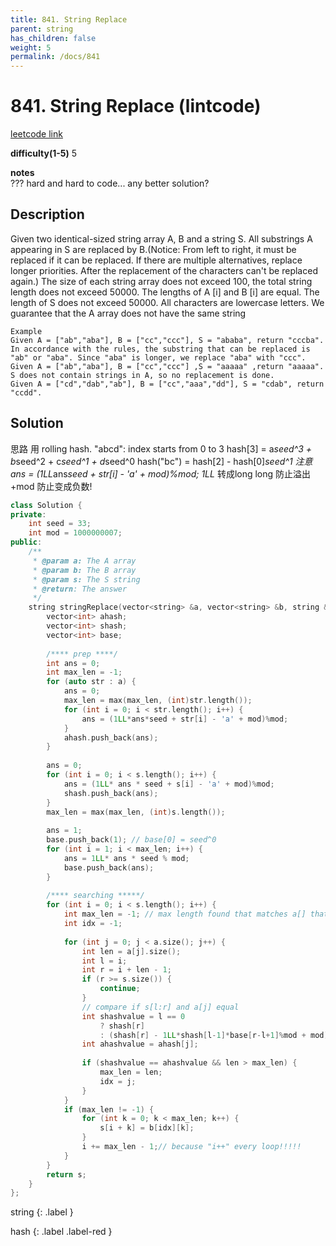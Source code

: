 ```yaml
---
title: 841. String Replace
parent: string
has_children: false
weight: 5
permalink: /docs/841
---
```

# 841. String Replace (lintcode)
[leetcode link]()

**difficulty(1-5)** 
5

**notes**   
??? hard and hard to code... any better solution?

## Description
Given two identical-sized string array A, B and a string S. All substrings A appearing in S are replaced by B.(Notice: From left to right, it must be replaced if it can be replaced. If there are multiple alternatives, replace longer priorities. After the replacement of the characters can't be replaced again.)
The size of each string array does not exceed 100, the total string length does not exceed 50000.
The lengths of A [i] and B [i] are equal.
The length of S does not exceed 50000.
All characters are lowercase letters.
We guarantee that the A array does not have the same string
```
Example
Given A = ["ab","aba"], B = ["cc","ccc"], S = "ababa", return "cccba".
In accordance with the rules, the substring that can be replaced is "ab" or "aba". Since "aba" is longer, we replace "aba" with "ccc".  
Given A = ["ab","aba"], B = ["cc","ccc"] ,S = "aaaaa" ,return "aaaaa".
S does not contain strings in A, so no replacement is done.
Given A = ["cd","dab","ab"], B = ["cc","aaa","dd"], S = "cdab", return "ccdd".
```
## Solution
思路
用 rolling hash. 
"abcd":  index starts from 0 to 3
hash[3] = a*seed^3 + b*seed^2 + c*seed^1 + d*seed^0
hash("bc") = hash[2] - hash[0]*seed^1
注意  
ans = (1LL*ans*seed + str[i] - 'a' + mod)%mod;
1LL*  转成long long 防止溢出
+mod 防止变成负数!

```c++
class Solution {
private: 
    int seed = 33;
    int mod = 1000000007;
public:
    /**
     * @param a: The A array
     * @param b: The B array
     * @param s: The S string
     * @return: The answer
     */
    string stringReplace(vector<string> &a, vector<string> &b, string &s) {
        vector<int> ahash;
        vector<int> shash;
        vector<int> base;
        
        /**** prep ****/
        int ans = 0;
        int max_len = -1;
        for (auto str : a) {
            ans = 0;
            max_len = max(max_len, (int)str.length());
            for (int i = 0; i < str.length(); i++) {
                ans = (1LL*ans*seed + str[i] - 'a' + mod)%mod;
            }
            ahash.push_back(ans);
        }
        
        ans = 0;
        for (int i = 0; i < s.length(); i++) {
            ans = (1LL* ans * seed + s[i] - 'a' + mod)%mod;
            shash.push_back(ans);
        }
        max_len = max(max_len, (int)s.length());
        
        ans = 1;
        base.push_back(1); // base[0] = seed^0
        for (int i = 1; i < max_len; i++) {
            ans = 1LL* ans * seed % mod;
            base.push_back(ans);
        }
        
        /**** searching *****/
        for (int i = 0; i < s.length(); i++) {
            int max_len = -1; // max length found that matches a[] that starts from s[i]
            int idx = -1;
            
            for (int j = 0; j < a.size(); j++) {
                int len = a[j].size();
                int l = i;
                int r = i + len - 1;
                if (r >= s.size()) {
                    continue;
                }
                // compare if s[l:r] and a[j] equal
                int shashvalue = l == 0 
                    ? shash[r] 
                    : (shash[r] - 1LL*shash[l-1]*base[r-l+1]%mod + mod)%mod;
                int ahashvalue = ahash[j];
                
                if (shashvalue == ahashvalue && len > max_len) {
                    max_len = len;
                    idx = j;
                }
            }
            if (max_len != -1) {
                for (int k = 0; k < max_len; k++) {
                    s[i + k] = b[idx][k];
                }
                i += max_len - 1;// because "i++" every loop!!!!!
            }
        }
        return s;
    }
};
```


string
{: .label }

hash
{: .label .label-red }
